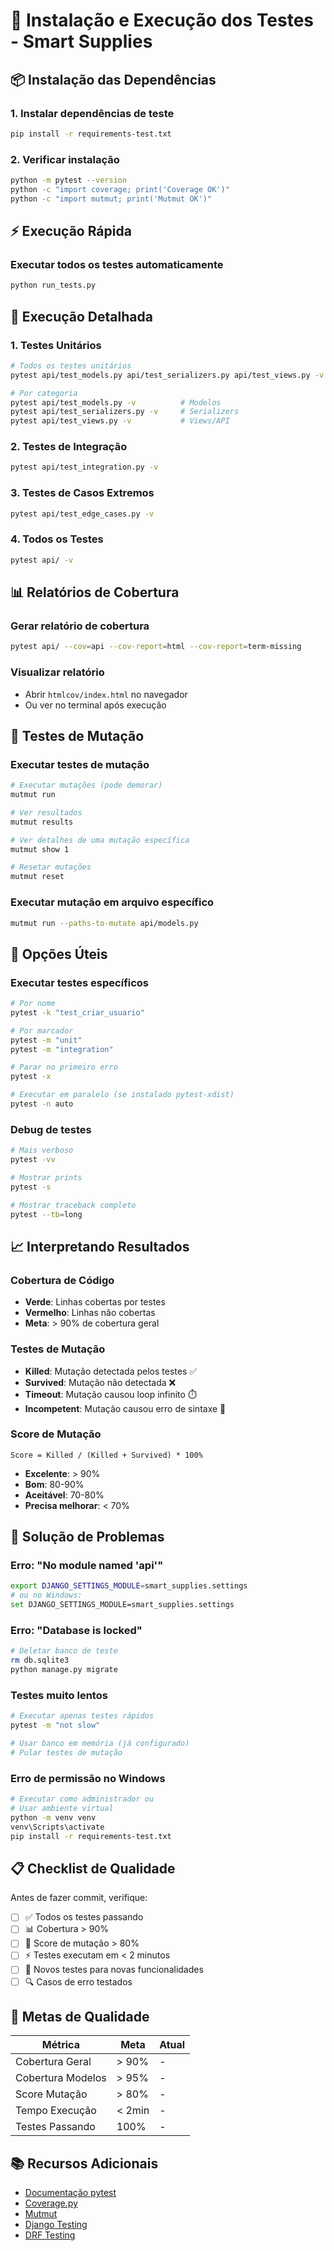 # 🚀 Instalação e Execução dos Testes - Smart Supplies

## 📦 Instalação das Dependências

### 1. Instalar dependências de teste
```bash
pip install -r requirements-test.txt
```

### 2. Verificar instalação
```bash
python -m pytest --version
python -c "import coverage; print('Coverage OK')"
python -c "import mutmut; print('Mutmut OK')"
```

## ⚡ Execução Rápida

### Executar todos os testes automaticamente
```bash
python run_tests.py
```

## 🎯 Execução Detalhada

### 1. Testes Unitários
```bash
# Todos os testes unitários
pytest api/test_models.py api/test_serializers.py api/test_views.py -v

# Por categoria
pytest api/test_models.py -v          # Modelos
pytest api/test_serializers.py -v     # Serializers  
pytest api/test_views.py -v           # Views/API
```

### 2. Testes de Integração
```bash
pytest api/test_integration.py -v
```

### 3. Testes de Casos Extremos
```bash
pytest api/test_edge_cases.py -v
```

### 4. Todos os Testes
```bash
pytest api/ -v
```

## 📊 Relatórios de Cobertura

### Gerar relatório de cobertura
```bash
pytest api/ --cov=api --cov-report=html --cov-report=term-missing
```

### Visualizar relatório
- Abrir `htmlcov/index.html` no navegador
- Ou ver no terminal após execução

## 🧬 Testes de Mutação

### Executar testes de mutação
```bash
# Executar mutações (pode demorar)
mutmut run

# Ver resultados
mutmut results

# Ver detalhes de uma mutação específica
mutmut show 1

# Resetar mutações
mutmut reset
```

### Executar mutação em arquivo específico
```bash
mutmut run --paths-to-mutate api/models.py
```

## 🔧 Opções Úteis

### Executar testes específicos
```bash
# Por nome
pytest -k "test_criar_usuario"

# Por marcador
pytest -m "unit"
pytest -m "integration"

# Parar no primeiro erro
pytest -x

# Executar em paralelo (se instalado pytest-xdist)
pytest -n auto
```

### Debug de testes
```bash
# Mais verboso
pytest -vv

# Mostrar prints
pytest -s

# Mostrar traceback completo
pytest --tb=long
```

## 📈 Interpretando Resultados

### Cobertura de Código
- **Verde**: Linhas cobertas por testes
- **Vermelho**: Linhas não cobertas
- **Meta**: > 90% de cobertura geral

### Testes de Mutação
- **Killed**: Mutação detectada pelos testes ✅
- **Survived**: Mutação não detectada ❌
- **Timeout**: Mutação causou loop infinito ⏱️
- **Incompetent**: Mutação causou erro de sintaxe 🚫

### Score de Mutação
```
Score = Killed / (Killed + Survived) * 100%
```
- **Excelente**: > 90%
- **Bom**: 80-90%
- **Aceitável**: 70-80%
- **Precisa melhorar**: < 70%

## 🚨 Solução de Problemas

### Erro: "No module named 'api'"
```bash
export DJANGO_SETTINGS_MODULE=smart_supplies.settings
# ou no Windows:
set DJANGO_SETTINGS_MODULE=smart_supplies.settings
```

### Erro: "Database is locked"
```bash
# Deletar banco de teste
rm db.sqlite3
python manage.py migrate
```

### Testes muito lentos
```bash
# Executar apenas testes rápidos
pytest -m "not slow"

# Usar banco em memória (já configurado)
# Pular testes de mutação
```

### Erro de permissão no Windows
```bash
# Executar como administrador ou
# Usar ambiente virtual
python -m venv venv
venv\Scripts\activate
pip install -r requirements-test.txt
```

## 📋 Checklist de Qualidade

Antes de fazer commit, verifique:

- [ ] ✅ Todos os testes passando
- [ ] 📊 Cobertura > 90%
- [ ] 🧬 Score de mutação > 80%
- [ ] ⚡ Testes executam em < 2 minutos
- [ ] 📝 Novos testes para novas funcionalidades
- [ ] 🔍 Casos de erro testados

## 🎯 Metas de Qualidade

| Métrica | Meta | Atual |
|---------|------|-------|
| Cobertura Geral | > 90% | - |
| Cobertura Modelos | > 95% | - |
| Score Mutação | > 80% | - |
| Tempo Execução | < 2min | - |
| Testes Passando | 100% | - |

## 📚 Recursos Adicionais

- [Documentação pytest](https://docs.pytest.org/)
- [Coverage.py](https://coverage.readthedocs.io/)
- [Mutmut](https://mutmut.readthedocs.io/)
- [Django Testing](https://docs.djangoproject.com/en/stable/topics/testing/)
- [DRF Testing](https://www.django-rest-framework.org/api-guide/testing/)